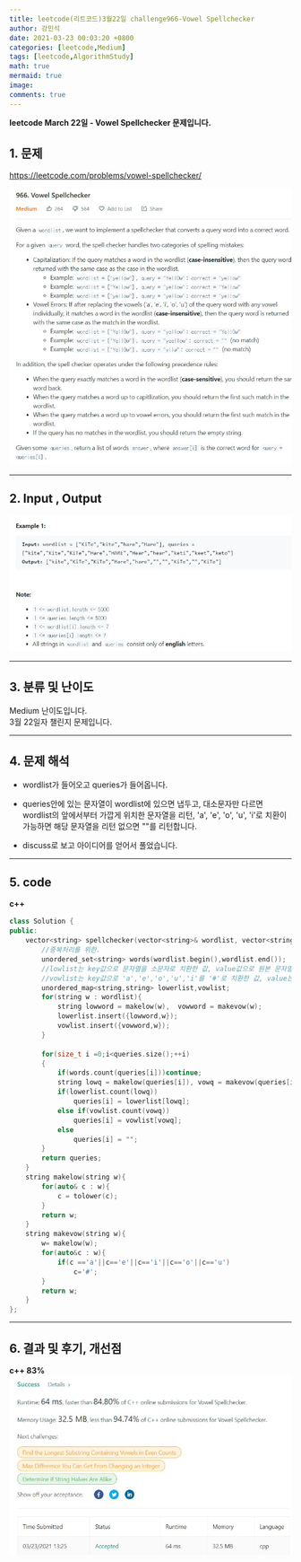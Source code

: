 ```yaml
---
title: leetcode(리트코드)3월22일 challenge966-Vowel Spellchecker
author: 강민석
date: 2021-03-23 00:03:20 +0800
categories: [leetcode,Medium]
tags: [leetcode,AlgorithmStudy]
math: true
mermaid: true
image: 
comments: true
---
```


**leetcode March 22일 - Vowel Spellchecker 문제입니다.**

## 1. 문제
<https://leetcode.com/problems/vowel-spellchecker/>  

![](/assets/img/sample/leetcode/966/Problem.JPG)  

-----  

## 2. Input , Output

![](/assets/img/sample/leetcode/966/input.JPG)  


-----  

## 3. 분류 및 난이도

Medium 난이도입니다.  
3월 22일자 챌린지 문제입니다. 

-----  

## 4. 문제 해석

- wordlist가 들어오고 queries가 들어옵니다.
- queries안에 있는 문자열이 wordlist에 있으면 냅두고, 대소문자만 다르면 wordlist의 앞에서부터 가깝게 위치한 문자열을 리턴, 'a', 'e', 'o', 'u', 'i'로 치환이 가능하면 해당 문자열을 리턴 없으면 ""를 리턴합니다.

- discuss로 보고 아이디어를 얻어서 풀었습니다.


-----  

## 5. code

**c++**

```c++
class Solution {
public:
    vector<string> spellchecker(vector<string>& wordlist, vector<string>& queries) {
        //중복처리를 위한.
        unordered_set<string> words(wordlist.begin(),wordlist.end());
        //lowlist는 key값으로 문자열을 소문자로 치환한 값, value값으로 원본 문자열이 들어갑니다.
        //vowlist는 key값으로 'a','e','o','u','i'를 '#'로 치환한 값, value는 원본 문자열이 들어갑니다.
        unordered_map<string,string> lowerlist,vowlist;
        for(string w : wordlist){
            string lowword = makelow(w),  vowword = makevow(w);
            lowerlist.insert({lowword,w});
            vowlist.insert({vowword,w});
        }
        
        for(size_t i =0;i<queries.size();++i)
        {
            if(words.count(queries[i]))continue;
            string lowq = makelow(queries[i]), vowq = makevow(queries[i]);
            if(lowerlist.count(lowq))
                queries[i] = lowerlist[lowq];
            else if(vowlist.count(vowq))
                queries[i] = vowlist[vowq];
            else
                queries[i] = "";
        }
        return queries;
    }
    string makelow(string w){
        for(auto& c : w){
            c = tolower(c);
        }
        return w;
    }
    string makevow(string w){
        w= makelow(w);
        for(auto&c : w){
            if(c =='a'||c=='e'||c=='i'||c=='o'||c=='u')
                c='#';
        }
        return w;
    }
};
```

-----

## 6. 결과 및 후기, 개선점

**c++ 83%**
![](/assets/img/sample/leetcode/966/result.JPG)  

